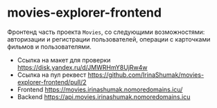 # movies-explorer-frontend
Фронтенд часть проекта `Movies`, со следующими возможностями: авторизации и регистрации пользователей, операции с карточками фильмов и пользователями.


* Ссылка на макет для проверки https://disk.yandex.ru/d/JMWRHmY8UjRw4w
* Ссылка на пул реквест https://github.com/IrinaShumak/movies-explorer-frontend/pull/2
* Frontend https://movies.irinashumak.nomoredomains.icu/ 
* Backend https://api.movies.irinashumak.nomoredomains.icu 

